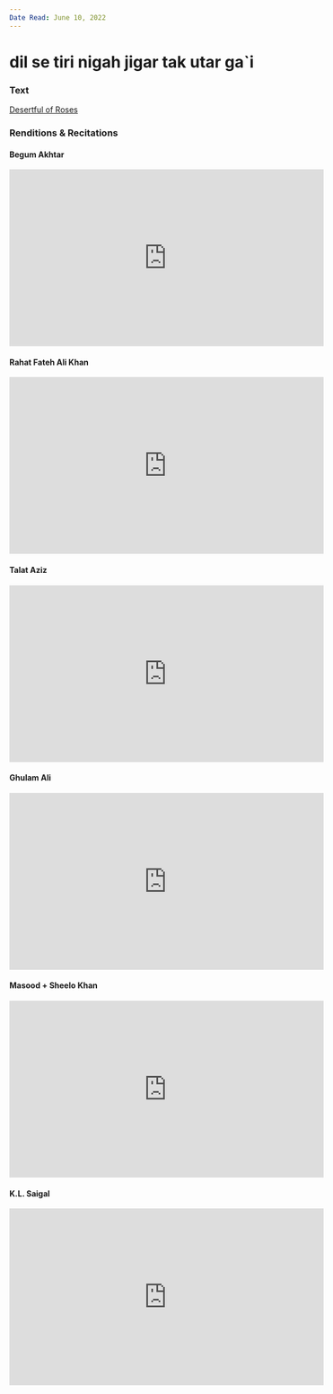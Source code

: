 ```yaml
---
Date Read: June 10, 2022
---
```


# dil se tiri nigah jigar tak utar ga`i

### Text
[Desertful of Roses](http://www.columbia.edu/itc/mealac/pritchett/00ghalib/158/index_158.html)

### Renditions & Recitations

#### Begum Akhtar

<iframe width="560" height="315" src="https://www.youtube.com/embed/lxxuz17Ojok" title="YouTube video player" frameborder="0" allow="accelerometer; autoplay; clipboard-write; encrypted-media; gyroscope; picture-in-picture" allowfullscreen></iframe>

#### Rahat Fateh Ali Khan

<iframe width="560" height="315" src="https://www.youtube.com/embed/AxM7NpF4Z5Y" title="YouTube video player" frameborder="0" allow="accelerometer; autoplay; clipboard-write; encrypted-media; gyroscope; picture-in-picture" allowfullscreen></iframe>

#### Talat Aziz

<iframe width="560" height="315" src="https://www.youtube.com/embed/HKddIKECoIU" title="YouTube video player" frameborder="0" allow="accelerometer; autoplay; clipboard-write; encrypted-media; gyroscope; picture-in-picture" allowfullscreen></iframe>

#### Ghulam Ali

<iframe width="560" height="315" src="https://www.youtube.com/embed/1ZXc8JuW2So" title="YouTube video player" frameborder="0" allow="accelerometer; autoplay; clipboard-write; encrypted-media; gyroscope; picture-in-picture" allowfullscreen></iframe>

#### Masood + Sheelo Khan

<iframe width="560" height="315" src="https://www.youtube.com/embed/06AbI91pPe8" title="YouTube video player" frameborder="0" allow="accelerometer; autoplay; clipboard-write; encrypted-media; gyroscope; picture-in-picture" allowfullscreen></iframe>

#### K.L. Saigal

<iframe width="560" height="315" src="https://www.youtube.com/embed/TQvCXmZQcS0" title="YouTube video player" frameborder="0" allow="accelerometer; autoplay; clipboard-write; encrypted-media; gyroscope; picture-in-picture" allowfullscreen></iframe>

